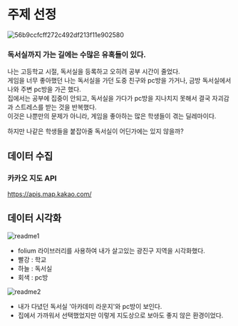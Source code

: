 # 주제 선정

![56b9ccfcff272c492df213f11e902580](https://user-images.githubusercontent.com/69154643/107541383-6a127780-6c0a-11eb-901a-29c7cd32909f.jpg)
### 독서실까지 가는 길에는 수많은 유혹들이 있다.

나는 고등학교 시절, 독서실을 등록하고 오히려 공부 시간이 줄었다.  
게임을 너무 좋아했던 나는 독서실을 가던 도중 친구와 pc방을 가거나, 금방 독서실에서 나와 주변 pc방을 가곤 했다.  
집에서는 공부에 집중이 안되고, 독서실을 가다가 pc방을 지나치지 못해서 결국 자괴감과 스트레스를 받는 것을 반복했다.  
이것은 나뿐만의 문제가 아니라, 게임을 좋아하는 많은 학생들이 겪는 딜레마이다.  

하지만 나같은 학생들을 붙잡아줄 독서실이 어딘가에는 있지 않을까? 

## 데이터 수집

### 카카오 지도 API
https://apis.map.kakao.com/

## 데이터 시각화
![readme1](https://user-images.githubusercontent.com/69154643/107546584-de9be500-6c0f-11eb-871f-0182cfb12ff7.JPG)

- folium 라이브러리를 사용하여 내가 살고있는 광진구 지역을 시각화했다.
- 빨강 : 학교
- 하늘 : 독서실
- 회색 : pc방

![readme2](https://user-images.githubusercontent.com/69154643/107547945-67ffe700-6c11-11eb-9bdf-4dd454487b5b.JPG)

- 내가 다녔던 독서실 '아카데미 라운지'와 pc방이 보인다.
- 집에서 가까워서 선택했었지만 이렇게 지도상으로 보아도 좋지 않은 환경이었다.

